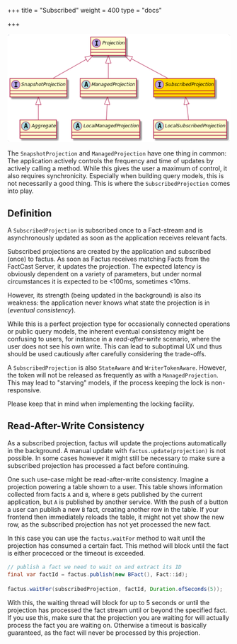 +++
title = "Subscribed"
weight = 400
type = "docs"

+++

![](../ph_s.png#center)

The `SnapshotProjection` and `ManagedProjection` have one thing in common:
The application actively controls the frequency and time of updates by actively calling a method. While this gives the
user a maximum of control, it also requires synchronicity. Especially when building query models, this is not
necessarily a good thing. This is where the `SubscribedProjection` comes into play.

## Definition

A `SubscribedProjection` is subscribed once to a Fact-stream and is asynchronously updated as soon as the application
receives relevant facts.

Subscribed projections are created by the application and subscribed (once) to factus. As soon as Factus receives
matching Facts from the FactCast Server, it updates the projection. The expected latency is obviously dependent on a
variety of parameters, but under normal circumstances it is expected to be <100ms, sometimes <10ms.

However, its strength (being updated in the background) is also its weakness: the application never knows what state the
projection is in (_eventual consistency_).

While this is a perfect projection type for occasionally connected operations or public query models, the inherent
eventual consistency might be confusing to users, for instance in a _read-after-write_ scenario, where the user
does not see his own write. This can lead to suboptimal UX und thus should be used cautiously after carefully
considering the trade-offs.

A `SubscribedProjection` is also `StateAware` and `WriterTokenAware`. However, the token will not be released as frequently
as with a `ManagedProjection`. This may lead to "starving" models, if the process keeping the lock is non-responsive.

Please keep that in mind when implementing the locking facility.

## Read-After-Write Consistency

As a subscribed projection, factus will update the projections automatically in the background. A manual update with
`factus.update(projection)` is not possible. In some cases however it might still be necessary to make sure a subscribed
projection has processed a fact before continuing.

One such use-case might be read-after-write consistency. Imagine a projection powering a table shown to a user. This 
table shows information collected from facts `A` and `B`, where `B` gets published by the current application, but 
`A` is published by another service. With the push of a button a user can publish a new `B` fact, creating another row 
in the table. If your frontend then immediately reloads the table, it might not yet show the new row, as the subscribed 
projection has not yet processed the new fact.

In this case you can use the `factus.waitFor` method to wait until the projection has consumed a certain fact. This 
method will block until the fact is either procecced or the timeout is exceeded.

```java
// publish a fact we need to wait on and extract its ID
final var factId = factus.publish(new BFact(), Fact::id);

factus.waitFor(subscribedProjection, factId, Duration.ofSeconds(5));
```

With this, the waiting thread will block for up to 5 seconds or until the projection has processed the fact stream until or beyond the specified fact.
If you use this, make sure that the projection you are waiting for will actually process the fact you are waiting on.
Otherwise a timeout is basically guaranteed, as the fact will never be processed by this projection.